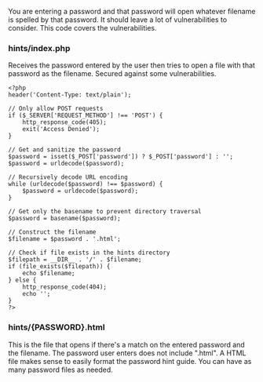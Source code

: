 
You are entering a password and that password will open whatever filename is spelled by that password. It should leave a lot of vulnerabilities to consider. This code covers the vulnerabilities.

### hints/index.php
Receives the password entered by the user then tries to open a file with that password as the filename. Secured against some vulnerabilities.
```
<?php
header('Content-Type: text/plain');

// Only allow POST requests
if ($_SERVER['REQUEST_METHOD'] !== 'POST') {
    http_response_code(405);
    exit('Access Denied');
}

// Get and sanitize the password
$password = isset($_POST['password']) ? $_POST['password'] : '';
$password = urldecode($password);

// Recursively decode URL encoding
while (urldecode($password) !== $password) {
    $password = urldecode($password);
}

// Get only the basename to prevent directory traversal
$password = basename($password);

// Construct the filename
$filename = $password . '.html';

// Check if file exists in the hints directory
$filepath = __DIR__ . '/' . $filename;
if (file_exists($filepath)) {
    echo $filename;
} else {
    http_response_code(404);
    echo '';
}
?> 
```

### hints/{PASSWORD}.html
This is the file that opens if there's a match on the entered password and the filename. The password user enters does not include ".html". A HTML file makes sense to easily format the password hint guide. You can have as many password files as needed.
